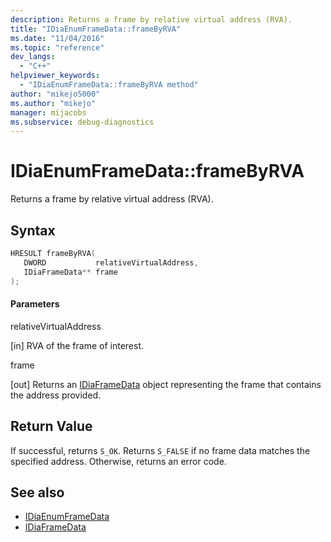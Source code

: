```yaml
---
description: Returns a frame by relative virtual address (RVA).
title: "IDiaEnumFrameData::frameByRVA"
ms.date: "11/04/2016"
ms.topic: "reference"
dev_langs:
  - "C++"
helpviewer_keywords:
  - "IDiaEnumFrameData::frameByRVA method"
author: "mikejo5000"
ms.author: "mikejo"
manager: mijacobs
ms.subservice: debug-diagnostics
---
```


# IDiaEnumFrameData::frameByRVA

Returns a frame by relative virtual address (RVA).

## Syntax

```c++
HRESULT frameByRVA( 
   DWORD           relativeVirtualAddress,
   IDiaFrameData** frame
);
```

#### Parameters

relativeVirtualAddress

[in] RVA of the frame of interest.

frame

[out] Returns an [IDiaFrameData](../../debugger/debug-interface-access/idiaframedata.md) object representing the frame that contains the address provided.

## Return Value

If successful, returns `S_OK`. Returns `S_FALSE` if no frame data matches the specified address. Otherwise, returns an error code.

## See also

- [IDiaEnumFrameData](../../debugger/debug-interface-access/idiaenumframedata.md)
- [IDiaFrameData](../../debugger/debug-interface-access/idiaframedata.md)
